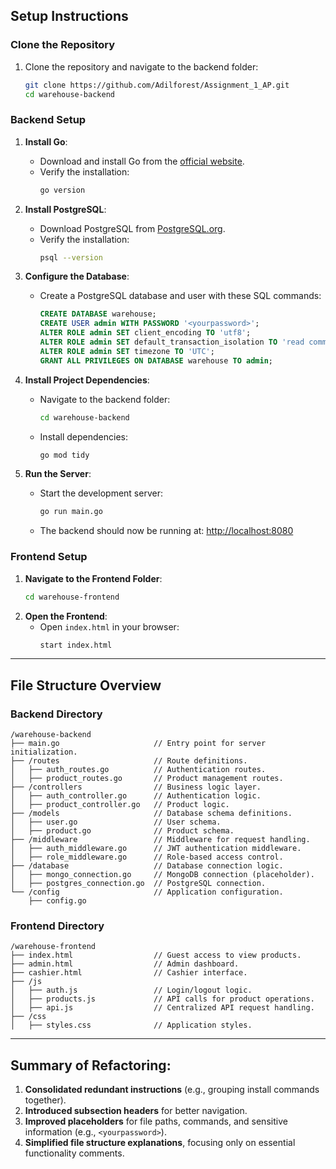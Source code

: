 ## Setup Instructions

### Clone the Repository
1. Clone the repository and navigate to the backend folder:
   ```bash
   git clone https://github.com/Adilforest/Assignment_1_AP.git
   cd warehouse-backend
   ```

### Backend Setup
1. **Install Go**:
   - Download and install Go from the [official website](https://golang.org/dl/).
   - Verify the installation:
     ```bash
     go version
     ```
2. **Install PostgreSQL**:
   - Download PostgreSQL from [PostgreSQL.org](https://www.postgresql.org/download/).
   - Verify the installation:
     ```bash
     psql --version
     ```
3. **Configure the Database**:
   - Create a PostgreSQL database and user with these SQL commands:
     ```sql
     CREATE DATABASE warehouse;
     CREATE USER admin WITH PASSWORD '<yourpassword>';
     ALTER ROLE admin SET client_encoding TO 'utf8';
     ALTER ROLE admin SET default_transaction_isolation TO 'read committed';
     ALTER ROLE admin SET timezone TO 'UTC';
     GRANT ALL PRIVILEGES ON DATABASE warehouse TO admin;
     ```

4. **Install Project Dependencies**:
   - Navigate to the backend folder:
     ```bash
     cd warehouse-backend
     ```
   - Install dependencies:
     ```bash
     go mod tidy
     ```

5. **Run the Server**:
   - Start the development server:
     ```bash
     go run main.go
     ```
   - The backend should now be running at: [http://localhost:8080](http://localhost:8080)

### Frontend Setup
1. **Navigate to the Frontend Folder**:
   ```bash
   cd warehouse-frontend
   ```
2. **Open the Frontend**:
   - Open `index.html` in your browser:
     ```bash
     start index.html
     ```

---

## File Structure Overview

### Backend Directory
```plaintext
/warehouse-backend
├── main.go                     // Entry point for server initialization.
├── /routes                     // Route definitions.
│   ├── auth_routes.go          // Authentication routes.
│   ├── product_routes.go       // Product management routes.
├── /controllers                // Business logic layer.
│   ├── auth_controller.go      // Authentication logic.
│   ├── product_controller.go   // Product logic.
├── /models                     // Database schema definitions.
│   ├── user.go                 // User schema.
│   ├── product.go              // Product schema.
├── /middleware                 // Middleware for request handling.
│   ├── auth_middleware.go      // JWT authentication middleware.
│   ├── role_middleware.go      // Role-based access control.
├── /database                   // Database connection logic.
│   ├── mongo_connection.go     // MongoDB connection (placeholder).
│   ├── postgres_connection.go  // PostgreSQL connection.
└── /config                     // Application configuration.
    ├── config.go
```

### Frontend Directory
```plaintext
/warehouse-frontend
├── index.html                  // Guest access to view products.
├── admin.html                  // Admin dashboard.
├── cashier.html                // Cashier interface.
├── /js
│   ├── auth.js                 // Login/logout logic.
│   ├── products.js             // API calls for product operations.
│   ├── api.js                  // Centralized API request handling.
├── /css
│   ├── styles.css              // Application styles.
```

---

## Summary of Refactoring:
1. **Consolidated redundant instructions** (e.g., grouping install commands together).
2. **Introduced subsection headers** for better navigation.
3. **Improved placeholders** for file paths, commands, and sensitive information (e.g., `<yourpassword>`).
4. **Simplified file structure explanations**, focusing only on essential functionality comments.